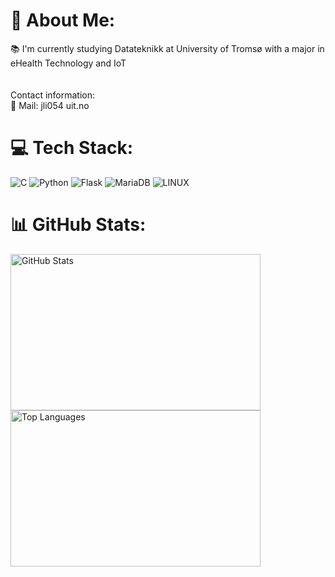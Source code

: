 # 💫 About Me:
📚 I'm currently studying Datateknikk at University of Tromsø with a major in eHealth Technology and IoT<br><br><br>Contact information:<br>        📧 Mail: jli054 <at> uit.no


# 💻 Tech Stack:
![C](https://img.shields.io/badge/c-%2300599C.svg?style=for-the-badge&logo=c&logoColor=white) ![Python](https://img.shields.io/badge/python-3670A0?style=for-the-badge&logo=python&logoColor=ffdd54) ![Flask](https://img.shields.io/badge/flask-%23000.svg?style=for-the-badge&logo=flask&logoColor=white) ![MariaDB](https://img.shields.io/badge/MariaDB-003545?style=for-the-badge&logo=mariadb&logoColor=white) ![LINUX](https://img.shields.io/badge/Linux-FCC624?style=for-the-badge&logo=linux&logoColor=black)
# 📊 GitHub Stats:
<div style="display: inline-block;">
  <img src="https://github-readme-stats.vercel.app/api?username=Intervbs&theme=dark&hide_border=false&include_all_commits=true&count_private=true" alt="GitHub Stats" width="400" height="250">
  <img src="https://github-readme-stats.vercel.app/api/top-langs/?username=Intervbs&theme=dark&hide_border=false&include_all_commits=true&count_private=true&layout=compact" alt="Top Languages" width="400" height="250">
</div>

